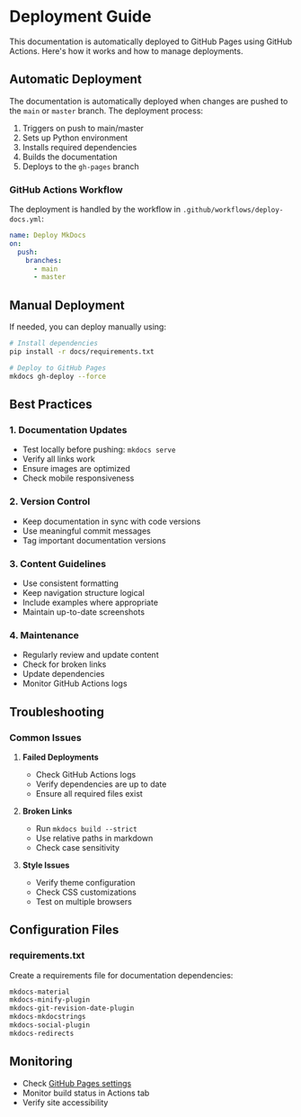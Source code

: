 # Deployment Guide

This documentation is automatically deployed to GitHub Pages using GitHub Actions. Here's how it works and how to manage deployments.

## Automatic Deployment

The documentation is automatically deployed when changes are pushed to the `main` or `master` branch. The deployment process:

1. Triggers on push to main/master
2. Sets up Python environment
3. Installs required dependencies
4. Builds the documentation
5. Deploys to the `gh-pages` branch

### GitHub Actions Workflow

The deployment is handled by the workflow in `.github/workflows/deploy-docs.yml`:

```yaml
name: Deploy MkDocs
on:
  push:
    branches:
      - main
      - master
```

## Manual Deployment

If needed, you can deploy manually using:

```bash
# Install dependencies
pip install -r docs/requirements.txt

# Deploy to GitHub Pages
mkdocs gh-deploy --force
```

## Best Practices

### 1. Documentation Updates
- Test locally before pushing: `mkdocs serve`
- Verify all links work
- Ensure images are optimized
- Check mobile responsiveness

### 2. Version Control
- Keep documentation in sync with code versions
- Use meaningful commit messages
- Tag important documentation versions

### 3. Content Guidelines
- Use consistent formatting
- Keep navigation structure logical
- Include examples where appropriate
- Maintain up-to-date screenshots

### 4. Maintenance
- Regularly review and update content
- Check for broken links
- Update dependencies
- Monitor GitHub Actions logs

## Troubleshooting

### Common Issues

1. **Failed Deployments**
   - Check GitHub Actions logs
   - Verify dependencies are up to date
   - Ensure all required files exist

2. **Broken Links**
   - Run `mkdocs build --strict`
   - Use relative paths in markdown
   - Check case sensitivity

3. **Style Issues**
   - Verify theme configuration
   - Check CSS customizations
   - Test on multiple browsers

## Configuration Files

### requirements.txt

Create a requirements file for documentation dependencies:

```txt
mkdocs-material
mkdocs-minify-plugin
mkdocs-git-revision-date-plugin
mkdocs-mkdocstrings
mkdocs-social-plugin
mkdocs-redirects
```

## Monitoring

- Check [GitHub Pages settings](https://github.com/jango-blockchained/advanced-homeassistant-mcp/settings/pages)
- Monitor build status in Actions tab
- Verify site accessibility 